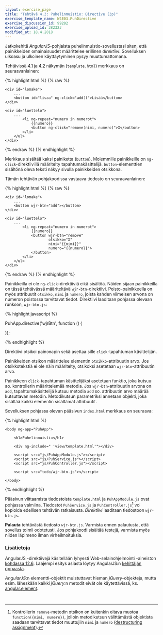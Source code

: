 ```yaml
---
layout: exercise_page
title: "Tehtävä 4.3: Puhelinmuistio: Directive (3p)"
exercise_template_name: W4E03.PuhDirective
exercise_discussion_id: 99282
exercise_upload_id: 382323
modified_at: 18.4.2018
---
```



Jatkokehitä *AngularJS*-pohjaista puhelinmuistio-sovellustasi siten, että painikkeiden omainaisuudet määrittelee erillinen *direktiivi*. Sovelluksen ulkoasu ja ulkoinen käyttäytyminen pysyy muuttumattomana.

Tehtävissä [4.1](../tehtava41) ja [4.2](../tehtava42) näkymän (`template.html`) merkkaus on seuraavanlainen:

{% highlight html %}
{% raw %}

<div ng-controller="PuhController">

    <div id="lomake">
        ...
        <button id="lisaa" ng-click="add()">Lisää</button>
    </div>

    <div id="luettelo">                
        ...
            <li ng-repeat="numero in numerot">
                {{numero}}
                <button ng-click="remove(nimi, numero)">X</button>
            </li>
        </ul>                
    </div>

</div>


{% endraw %}
{% endhighlight %}


Merkkaus sisältää kaksi painiketta (`button`). Molemmille painikkeille on `ng-click`-direktiivillä määritelty tapahtumakäsittelijä. `button`-elementtien sisältönä oleva teksti näkyy sivulla painikkeiden otsikkona.

Tämän tehtävän pohjakoodissa vastaava tiedosto on seuraavanlainen:

{% highlight html %}
{% raw %}

<div ng-controller="PuhController">

    <div id="lomake">
        ...
        <button wjr-btn="add"></button>
    </div>

    <div id="luettelo">
        ...             
            <li ng-repeat="numero in numerot">
                {{numero}}
                <button wjr-btn="remove" 
                        otsikko="X"
                        nimi="{{nimi}}" 
                        numero="{{numero}}">                            
                </button>
            </li>
        </ul>                
    </div>
        
</div>

{% endraw %}
{% endhighlight %}

Painikkeilla ei ole `ng-click`-direktiiviä eikä sisältöä. Näiden sijaan painikkeilla on tässä tehtävässä määriteltävä `wjr-btn`-direktiivi. Poisto-painikkeella on myös attribuutit `otsikko`, `nimi` ja `numero`, joista kahden viimeisen arvona on numeron poistossa tarvittavat tiedot. Direktiivi laaditaan pohjassa olevaan runkoon, `wjr-btn.js`:

{% highlight javascript %}

PuhApp.directive('wjrBtn', function () {

});

{% endhighlight %}

Direktiivi otsikoi painonapin sekä asettaa sille `click`-tapahtuman käsittelijän.

Painikkeiden otsikon määrittelee elementin `otsikko`-attribuutin arvo. Jos otsikkotekstiä ei ole näin määritelty, otsikoksi asetetaan  `wjr-btn`-attribuutin arvo.

Painikkeen `click`-tapahtuman käsittelijäksi asetetaan funktio, joka kutsuu ao. kontrollerin määrittelemää metodia. Jos `wjr-btn`-attribuutin arvona on `add`, tapahtumakäsittelijä kutsuu metodia `add` so. attribuutin arvo määrää kutsuttavan metodin. Metodikutsun parametriksi annetaan objekti, joka sisältää kaikki elementin sisältämät attribuutit.

Sovelluksen pohjassa olevan pääsivun `index.html` merkkaus on seuraava:

{% highlight html %}

    <body ng-app="PuhApp">

        <h1>Puhelinmuistio</h1>

        <div ng-include=" 'view/template.html'"></div>

        <script src="js/PuhAppModule.js"></script>
        <script src="js/PuhService.js"></script>
        <script src="js/PuhController.js"></script>
        
        <script src="todo/wjr-btn.js"></script>

    </body>

{% endhighlight %}

Pääsivun viittaamista tiedostoista `template.html` ja `PuhAppModule.js` ovat pohjassa valmiina. Tiedostot `PuhService.js` ja `PuhController.js`[^1] voi kopioida edellisen tehtävän ratkaisusta. *Direktiivi* laaditaan tiedostoon `wjr-btn.js`. 

[^1]: Kontrollerin `remove`-metodin otsikon on kuitenkin oltava muotoa `function({nimi, numero})`, jolloin metodikutsun välittämästä objektista saadaan tarvittavat tiedot muuttujiin `nimi` ja `numero` ([destructuring assignment][destructuring_assignment]).

[destructuring_assignment]: https://developer.mozilla.org/en-US/docs/Web/JavaScript/Reference/Operators/Destructuring_assignment

**Palauta** tehtävästä tiedosto `wjr-btn.js`. Varmista ennen palautusta, että sovellus toimii odotetusti. Jos pohjakoodi sisältää testejä, varmista myös niiden läpimeno ilman virheilmoituksia.

### Lisätietoja

AngularJS -direktiivejä käsitellään lyhyesti Web-selainohjelmointi -aineiston [kohdassa 12.6][weso-12.6]. Laajempi esitys asiasta löytyy AngularJS:n [kehittäjän oppaasta][guide].

[weso-12.6]: http://web-selainohjelmointi.github.io/#12.6-Direktiivit
[guide]: https://docs.angularjs.org/guide/directive

*AngularJS*:n elementti-objektit muistuttavat hieman *jQuery*-objekteja, mutta esim. läheskään kaikki *jQuery*:n metodit eivät ole käytettävissä, ks. [angular.element][angular.element].

[angular.element]: https://docs.angularjs.org/api/ng/function/angular.element


<br/>

